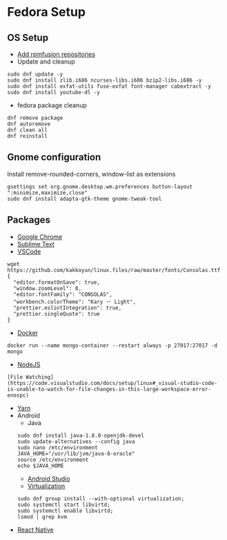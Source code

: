 # Fedora Setup

## OS Setup

- [Add rpmfusion repositories](https://rpmfusion.org/Configuration)
- Update and cleanup
```
sudo dnf update -y
sudo dnf install zlib.i686 ncurses-libs.i686 bzip2-libs.i686 -y
sudo dnf install exfat-utils fuse-exfat font-manager cabextract -y
sudo dnf install youtube-dl -y
```
- fedora package cleanup
```
dnf remove package
dnf autoremove
dnf clean all
dnf reinstall
```
## Gnome configuration
Install remove-rounded-corners, window-list as extensions
```
gsettings set org.gnome.desktop.wm.preferences button-layout ":minimize,maximize,close"
sudo dnf install adapta-gtk-theme gnome-tweak-tool
```

## Packages
- [Google Chrome](https://www.google.com/chrome/browser/features.html)
- [Sublime Text](https://www.sublimetext.com/docs/3/linux_repositories.html#dnf)
- [VSCode](https://code.visualstudio.com/docs/setup/linux#_rhel-fedora-and-centos-based-distributions)
```
wget https://github.com/kakkoyun/linux.files/raw/master/fonts/Consolas.ttf
{
  "editor.formatOnSave": true,
  "window.zoomLevel": 0,
  "editor.fontFamily": "CONSOLAS",
  "workbench.colorTheme": "Kary － Light",
  "prettier.eslintIntegration": true,
  "prettier.singleQuote": true
}
```
- [Docker](https://docs.docker.com/install/linux/docker-ce/fedora/#set-up-the-repository)
```
docker run --name mongo-container --restart always -p 27017:27017 -d mongo
```
- [NodeJS](https://nodejs.org/en/download/package-manager/#enterprise-linux-and-fedora)
```
[File Watching](https://code.visualstudio.com/docs/setup/linux#_visual-studio-code-is-unable-to-watch-for-file-changes-in-this-large-workspace-error-enospc)
```
- [Yarn](https://yarnpkg.com/en/docs/install)
- Android
  - Java
  ```
  sudo dnf install java-1.8.0-openjdk-devel
  sudo update-alternatives --config java
  sudo nano /etc/environment
  JAVA_HOME="/usr/lib/jvm/java-8-oracle"
  source /etc/environment
  echo $JAVA_HOME
  ```
  - [Android Studio](https://developer.android.com/studio/index.html)
  - [Virtualization](https://bytefreaks.net/android/fedora-configure-hardware-acceleration-for-the-android-emulator)
  ```
  sudo dnf group install --with-optional virtualization;
  sudo systemctl start libvirtd;
  sudo systemctl enable libvirtd;
  lsmod | grep kvm
  ```
- [React Native](https://facebook.github.io/react-native/docs/getting-started.html)
